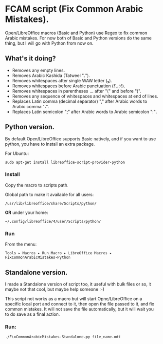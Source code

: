 FCAM script (Fix Common Arabic Mistakes).
=========================================

Open/LibreOffice macros (Basic and Python) use Regex to fix common Arabic mistakes. For now both of Basic and Python versions do the same thing, but I will go with Python from now on.

What's it doing?
-------------------
- Removes any empty lines.
- Removes Arabic Kashida (Tatweel "ـ").
- Removes whitespaces after single WAW letter (و).
- Removes whitespaces before Arabic punctuation (؛،.؟:!).
- Removes whitespaces in parentheses  ... after "(" and before ")".
- Removes any sequence of whitespaces and whitespaces at end of lines.
- Replaces Latin comma (decimal separator) "," after Arabic words to Arabic comma "،".
- Replaces Latin semicolon ";" after Arabic words to Arabic semicolon "؛".

Python version.
-------------------
By default Open/LibreOffice supports Basic natively, and if you want to use python, you have to install an extra package.

For Ubuntu:
```
sudo apt-get install libreoffice-script-provider-python
```

### Install
Copy the macro to scripts path.

Global path to make it available for all users:
```
/usr/lib/libreoffice/share/Scripts/python/
```

**OR** under your home:
```
~/.config/libreoffice/4/user/Scripts/python/
```

### Run
From the menu:
```
Tools ▸ Macros ▸ Run Macro ▸ LibreOffice Macros ▸ FixCommonArabicMistakes-Python
```

Standalone version.
-------------------
I made a Standalone version of script too, it useful with bulk files or so, it maybe not that cool, but maybe help someone :-)

This script not works as a macro but will start Opne/LibreOffice on a specific local port and connect to it, then open the file passed to it, and fix common mistakes. It will not save the file automatically, but it will wait you to do save as a final action.

### Run:
```
./FixCommonArabicMistakes-Standalone.py file_name.odt
```

